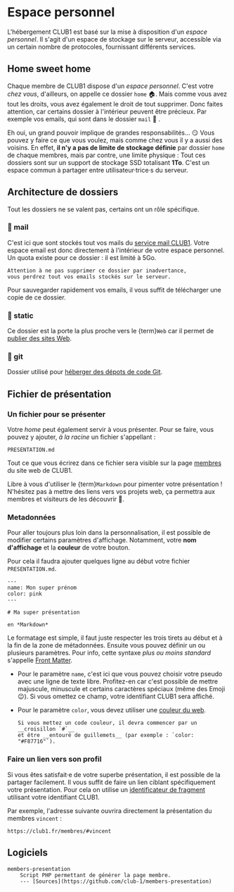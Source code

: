 Espace personnel
================

L'hébergement CLUB1 est basé sur la mise à disposition d'un *espace personnel*.
Il s'agit d'un espace de stockage sur le serveur, accessible via un certain
nombre de protocoles, fournissant différents services.


Home sweet home
---------------

Chaque membre de CLUB1 dispose d'un *espace personnel*.
C'est votre *chez vous*, d'ailleurs, on appelle ce dossier `home` 🏠.
Mais comme vous avez tout les droits, vous avez également le droit de tout supprimer.
Donc faites attention, car certains dossier à l'intérieur peuvent être précieux.
Par exemple vos emails, qui sont dans le dossier `mail` 🤯 .

Eh oui, un grand pouvoir implique de grandes responsabilités... 😏
Vous pouvez y faire ce que vous voulez, mais comme chez vous il y a aussi des voisins.
En effet, __il n'y a pas de limite de stockage définie__ par dossier `home` de chaque membres,
mais par contre, une limite physique :
Tout ces dossiers sont sur un support de stockage SSD totalisant __1To__.
C'est un espace commun à partager entre utilisateur&middot;trice&middot;s du serveur.


Architecture de dossiers
------------------------

Tout les dossiers ne se valent pas, certains ont un rôle spécifique.

### 📁 mail

C'est ici que sont stockés tout vos mails du [service mail CLUB1](/services/email.md).
Votre espace email est donc directement à l'intérieur de votre espace personnel.
Un quota existe pour ce dossier : il est limité à 5Go.

```{danger}
Attention à ne pas supprimer ce dossier par inadvertance,
vous perdrez tout vos emails stockés sur le serveur.
```

Pour sauvegarder rapidement vos emails,
il vous suffit de télécharger une copie de ce dossier.

### 📁 static

Ce dossier est la porte la plus proche vers le {term}`Web`
car il permet de [publier des sites Web](../services/web.md#dossier-static).

### 📁 git

Dossier utilisé pour [héberger des dépots de code Git](/services/git.md).



Fichier de présentation
-----------------------


### Un fichier pour se présenter

Votre *home* peut également servir à vous présenter.
Pour se faire, vous pouvez y ajouter, *à la racine* un fichier s'appellant :

    PRESENTATION.md

Tout ce que vous écrirez dans ce fichier sera visible sur la page
[membres](https://club1.fr/membres) du site web de CLUB1.

Libre à vous d'utiliser le {term}`Markdown` pour pimenter votre présentation !
N'hésitez pas à mettre des liens vers vos projets web,
ça permettra aux membres et visiteurs de les découvrir 🔎️.



### Metadonnées

Pour aller toujours plus loin dans la personnalisation,
il est possible de modifier certains paramètres d'affichage.
Notamment, votre __nom d'affichage__ et la __couleur__ de votre bouton.

Pour cela il faudra ajouter quelques ligne au début votre fichier `PRESENTATION.md`.

    ---
    name: Mon super prénom
    color: pink
    ---
    
    # Ma super présentation
    
    en *Markdown*

Le formatage est simple,
il faut juste respecter les trois tirets au début et à la fin de la zone de métadonnées.
Ensuite vous pouvez définir un ou plusieurs paramètres.
Pour info, cette syntaxe *plus ou moins standard* s'appelle [Front Matter](https://jekyllrb.com/docs/front-matter/).


- Pour le paramètre `name`, c'est ici que vous pouvez choisir votre pseudo avec une ligne de texte libre.
  Profitez-en car c'est possible de mettre majuscule, minuscule et certains caractères spéciaux (même des Emoji 😉).
  Si vous omettez ce champ, votre identifiant CLUB1 sera affiché.
- Pour le paramètre `color`,
  vous devez utiliser une [couleur du web](https://fr.wikipedia.org/wiki/Couleur_du_Web#Noms_de_couleurs_SVG_1.0).

  ```{important}
  Si vous mettez un code couleur, il devra commencer par un __croisillon `#`__
  et être __entouré de guillemets__ (par exemple : `color: "#F87716"`).
  ```



### Faire un lien vers son profil

Si vous êtes satisfait&middot;e de votre superbe présentation,
il est possible de la partager facilement.
Il vous suffit de faire un lien ciblant spécifiquement votre présentation.
Pour cela on utilise un [identificateur de fragment](https://fr.wikipedia.org/wiki/Identificateur_de_fragment)
utilisant votre identifiant CLUB1.

Par exemple, l'adresse suivante ouvrira directement la présentation du membres `vincent` :

    https://club1.fr/membres/#vincent



Logiciels
---------

```{glossary}
members-presentation
    Script PHP permettant de générer la page membre.
    --- [Sources](https://github.com/club-1/members-presentation)

```
